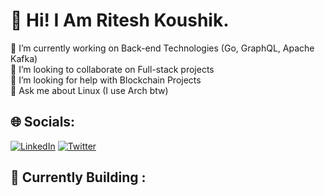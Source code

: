# 💫 Hi! I Am Ritesh Koushik.
🔭 I’m currently working on Back-end Technologies (Go, GraphQL, Apache Kafka)<br>
👯 I’m looking to collaborate on Full-stack projects<br>
🤝 I’m looking for help with Blockchain Projects<br>
💬 Ask me about Linux (I use Arch btw)<br>

## 🌐 Socials:
[![LinkedIn](https://img.shields.io/badge/LinkedIn-%230077B5.svg?logo=linkedin&logoColor=white)](https://www.linkedin.com/in/ritesh-koushik/) 
[![Twitter](https://img.shields.io/badge/Twitter-%231DA1F2.svg?logo=Twitter&logoColor=white)](https://twitter.com/AmRiteshKoushik) 

## 🧰 Currently Building :


